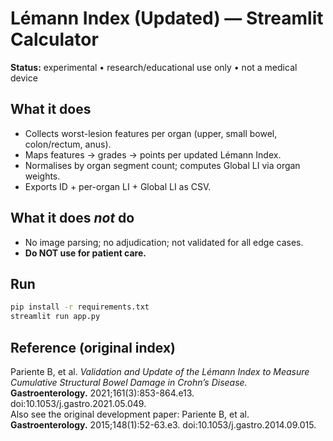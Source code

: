 # Lémann Index (Updated) — Streamlit Calculator

**Status:** experimental • research/educational use only • not a medical device

## What it does
- Collects worst-lesion features per organ (upper, small bowel, colon/rectum, anus).
- Maps features → grades → points per updated Lémann Index.
- Normalises by organ segment count; computes Global LI via organ weights.
- Exports ID + per-organ LI + Global LI as CSV.

## What it does *not* do
- No image parsing; no adjudication; not validated for all edge cases.
- **Do NOT use for patient care.**

## Run
```bash
pip install -r requirements.txt
streamlit run app.py
```
## Reference (original index)

Pariente B, et al. _Validation and Update of the Lémann Index to Measure Cumulative Structural Bowel Damage in Crohn’s Disease._ **Gastroenterology.** 2021;161(3):853-864.e13. doi:10.1053/j.gastro.2021.05.049.  
Also see the original development paper: Pariente B, et al. **Gastroenterology.** 2015;148(1):52-63.e3. doi:10.1053/j.gastro.2014.09.015.

